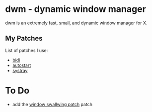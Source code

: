 # dwm - dynamic window manager

dwm is an extremely fast, small, and dynamic window manager for X.

## My Patches

List of patches I use:

- [bidi](https://dwm.suckless.org/patches/bidi/)
- [autostart](https://dwm.suckless.org/patches/autostart/)
- [systray](https://dwm.suckless.org/patches/systray/)

# To Do

- add the [window swallwing patch](https://dwm.suckless.org/patches/swallow/) patch
